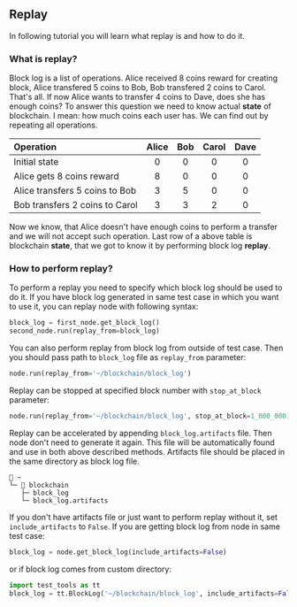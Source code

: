 ## Replay

In following tutorial you will learn what replay is and how to do it.

### What is replay?

Block log is a list of operations. Alice received 8 coins reward for creating block, Alice transfered 5 coins to Bob, Bob transfered 2 coins to Carol. That's all. If now Alice wants to transfer 4 coins to Dave, does she has enough coins? To answer this question we need to know actual **state** of blockchain. I mean: how much coins each user has. We can find out by repeating all operations.

| Operation                      | Alice | Bob | Carol | Dave |
| :----------------------------- | :---: | :-: | :---: | :--: |
| Initial state                  | 0     | 0   | 0     | 0    |
| Alice gets 8 coins reward      | 8     | 0   | 0     | 0    |
| Alice transfers 5 coins to Bob | 3     | 5   | 0     | 0    |
| Bob transfers 2 coins to Carol | 3     | 3   | 2     | 0    |

Now we know, that Alice doesn't have enough coins to perform a transfer and we will not accept such operation. Last row of a above table is blockchain **state**, that we got to know it by performing block log **replay**.

### How to perform replay?

To perform a replay you need to specify which block log should be used to do it. If you have block log generated in same test case in which you want to use it, you can replay node with following syntax:
```python
block_log = first_node.get_block_log()
second_node.run(replay_from=block_log)
```

You can also perform replay from block log from outside of test case. Then you should pass path to `block_log` file as `replay_from` parameter:
```python
node.run(replay_from='~/blockchain/block_log')
```

Replay can be stopped at specified block number with `stop_at_block` parameter:
```python
node.run(replay_from='~/blockchain/block_log', stop_at_block=1_000_000)
```

Replay can be accelerated by appending `block_log.artifacts` file. Then node don't need to generate it again. This file will be automatically found and use in both above described methods. Artifacts file should be placed in the same directory as block log file.
```
📂 ~
└─ 📂 blockchain
   ├─ block_log
   └─ block_log.artifacts
```

If you don't have artifacts file or just want to perform replay without it, set `include_artifacts` to `False`. If you are getting block log from node in same test case:
```python
block_log = node.get_block_log(include_artifacts=False)
```
or if block log comes from custom directory:
```python
import test_tools as tt
block_log = tt.BlockLog('~/blockchain/block_log', include_artifacts=False)
```
